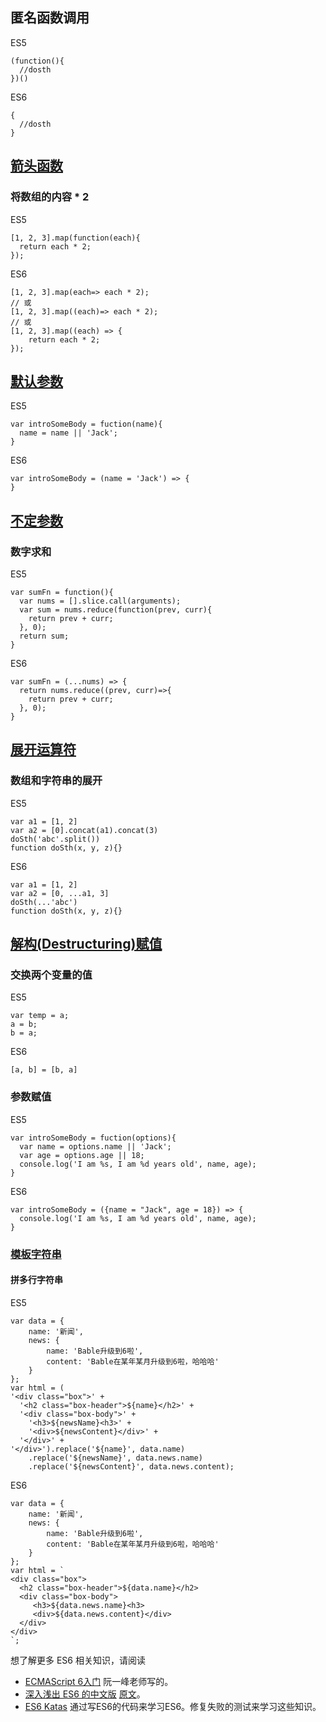 ## 匿名函数调用
ES5

```
(function(){
  //dosth
})()
```

ES6

```
{
  //dosth
}
```

## [箭头函数](http://www.infoq.com/cn/articles/es6-in-depth-arrow-functions)
### 将数组的内容 * 2
ES5

```
[1, 2, 3].map(function(each){
  return each * 2;
});
```

ES6

```
[1, 2, 3].map(each=> each * 2);
// 或
[1, 2, 3].map((each)=> each * 2);
// 或
[1, 2, 3].map((each) => {
    return each * 2;
});

```

## [默认参数](http://www.infoq.com/cn/articles/es6-in-depth-rest-parameters-and-defaults)
ES5

```
var introSomeBody = fuction(name){
  name = name || 'Jack';
}
```

ES6

```
var introSomeBody = (name = 'Jack') => {
}
```

## [不定参数](http://www.infoq.com/cn/articles/es6-in-depth-rest-parameters-and-defaults)
### 数字求和
ES5

```
var sumFn = function(){
  var nums = [].slice.call(arguments);
  var sum = nums.reduce(function(prev, curr){
    return prev + curr;
  }, 0);
  return sum;
}
```

ES6

```
var sumFn = (...nums) => {
  return nums.reduce((prev, curr)=>{
    return prev + curr;
  }, 0);
}
```

## [展开运算符](https://developer.mozilla.org/zh-CN/docs/Web/JavaScript/Reference/Operators/Spread_operator)
### 数组和字符串的展开
ES5

```
var a1 = [1, 2]
var a2 = [0].concat(a1).concat(3)
doSth('abc'.split())
function doSth(x, y, z){}
```


ES6

```
var a1 = [1, 2]
var a2 = [0, ...a1, 3]
doSth(...'abc')
function doSth(x, y, z){}
```

## [解构(Destructuring)赋值](http://www.infoq.com/cn/articles/es6-in-depth-destructuring)
### 交换两个变量的值
ES5

```
var temp = a;
a = b;
b = a;
```

ES6

```
[a, b] = [b, a]
```

### 参数赋值
ES5

```
var introSomeBody = fuction(options){
  var name = options.name || 'Jack';
  var age = options.age || 18;
  console.log('I am %s, I am %d years old', name, age);
}
```

ES6

```
var introSomeBody = ({name = "Jack", age = 18}) => {
  console.log('I am %s, I am %d years old', name, age);
}
```

### [模板字符串](http://www.infoq.com/cn/articles/es6-in-depth-template-string)
#### 拼多行字符串
ES5

```
var data = {
    name: '新闻',
    news: {
        name: 'Bable升级到6啦',
        content: 'Bable在某年某月升级到6啦，哈哈哈'
    }
};
var html = (
'<div class="box">' +
  '<h2 class="box-header">${name}</h2>' +
  '<div class="box-body">' +
    '<h3>${newsName}<h3>' +
    '<div>${newsContent}</div>' +
  '</div>' +
'</div>').replace('${name}', data.name)
    .replace('${newsName}', data.news.name)
    .replace('${newsContent}', data.news.content);
```

ES6

```
var data = {
    name: '新闻',
    news: {
        name: 'Bable升级到6啦',
        content: 'Bable在某年某月升级到6啦，哈哈哈'
    }
};
var html = `
<div class="box">
  <h2 class="box-header">${data.name}</h2>
  <div class="box-body">
     <h3>${data.news.name}<h3>
     <div>${data.news.content}</div>
  </div>
</div>
`;
```

想了解更多 ES6 相关知识，请阅读
* [ECMAScript 6入门](http://es6.ruanyifeng.com/) 阮一峰老师写的。
* [深入浅出 ES6 的中文版](http://www.infoq.com/cn/es6-in-depth/) [原文](https://hacks.mozilla.org/category/es6-in-depth/)。
* [ES6 Katas](http://es6katas.org/) 通过写ES6的代码来学习ES6。修复失败的测试来学习这些知识。
